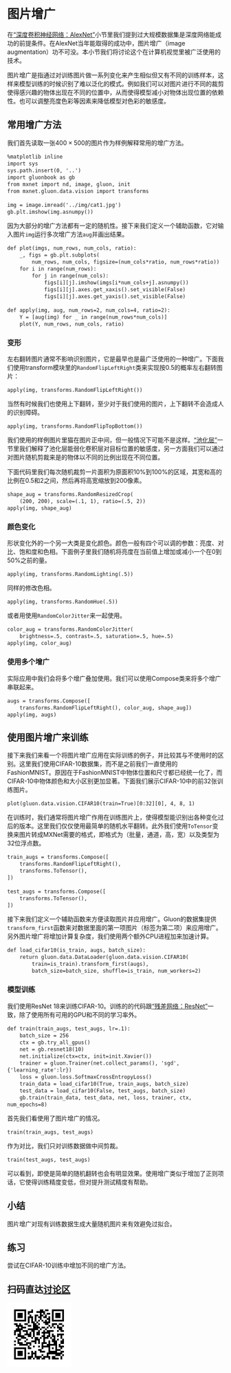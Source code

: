 # 图片增广

在[“深度卷积神经网络：AlexNet”](../chapter_convolutional-neural-networks/alexnet.md)小节里我们提到过大规模数据集是深度网络能成功的前提条件。在AlexNet当年能取得的成功中，图片增广（image augmentation）功不可没。本小节我们将讨论这个在计算机视觉里被广泛使用的技术。

图片增广是指通过对训练图片做一系列变化来产生相似但又有不同的训练样本，这样来模型训练的时候识别了难以泛化的模式。例如我们可以对图片进行不同的裁剪使得感兴趣的物体出现在不同的位置中，从而使得模型减小对物体出现位置的依赖性。也可以调整亮度色彩等因素来降低模型对色彩的敏感度。

## 常用增广方法

我们首先读取一张$400\times 500$的图片作为样例解释常用的增广方法。

```{.python .input  n=1}
%matplotlib inline
import sys
sys.path.insert(0, '..')
import gluonbook as gb
from mxnet import nd, image, gluon, init
from mxnet.gluon.data.vision import transforms

img = image.imread('../img/cat1.jpg')
gb.plt.imshow(img.asnumpy())
```

因为大部分的增广方法都有一定的随机性。接下来我们定义一个辅助函数，它对输入图片`img`运行多次增广方法`aug`并画出结果。

```{.python .input  n=2}
def plot(imgs, num_rows, num_cols, ratio):
    _, figs = gb.plt.subplots(
        num_rows, num_cols, figsize=(num_cols*ratio, num_rows*ratio))
    for i in range(num_rows):
        for j in range(num_cols):
            figs[i][j].imshow(imgs[i*num_cols+j].asnumpy())
            figs[i][j].axes.get_xaxis().set_visible(False)
            figs[i][j].axes.get_yaxis().set_visible(False)
            
def apply(img, aug, num_rows=2, num_cols=4, ratio=2):
    Y = [aug(img) for _ in range(num_rows*num_cols)]
    plot(Y, num_rows, num_cols, ratio)
```

### 变形

左右翻转图片通常不影响识别图片，它是最早也是最广泛使用的一种增广。下面我们使用transform模块里的`RandomFlipLeftRight`类来实现按0.5的概率左右翻转图片：

```{.python .input  n=3}
apply(img, transforms.RandomFlipLeftRight())
```

当然有时候我们也使用上下翻转，至少对于我们使用的图片，上下翻转不会造成人的识别障碍。

```{.python .input  n=4}
apply(img, transforms.RandomFlipTopBottom())
```

我们使用的样例图片里猫在图片正中间，但一般情况下可能不是这样。[“池化层”](../chapter_convolutional-neural-networks/pooling.md)一节里我们解释了池化层能弱化卷积层对目标位置的敏感度，另一方面我们可以通过对图片随机剪裁来是的物体以不同的比例出现在不同位置。

下面代码里我们每次随机裁剪一片面积为原面积10%到100%的区域，其宽和高的比例在0.5和2之间，然后再将高宽缩放到200像素。

```{.python .input  n=5}
shape_aug = transforms.RandomResizedCrop(
    (200, 200), scale=(.1, 1), ratio=(.5, 2))
apply(img, shape_aug)
```

### 颜色变化

形状变化外的一个另一大类是变化颜色。颜色一般有四个可以调的参数：亮度、对比、饱和度和色相。下面例子里我们随机将亮度在当前值上增加或减小一个在0到50%之前的量。

```{.python .input  n=6}
apply(img, transforms.RandomLighting(.5))
```

同样的修改色相。

```{.python .input  n=7}
apply(img, transforms.RandomHue(.5))
```

或者用使用`RandomColorJitter`来一起使用。

```{.python .input  n=8}
color_aug = transforms.RandomColorJitter(
    brightness=.5, contrast=.5, saturation=.5, hue=.5)
apply(img, color_aug)
```

### 使用多个增广

实际应用中我们会将多个增广叠加使用。我们可以使用Compose类来将多个增广串联起来。

```{.python .input  n=9}
augs = transforms.Compose([
    transforms.RandomFlipLeftRight(), color_aug, shape_aug])
apply(img, augs)
```

## 使用图片增广来训练

接下来我们来看一个将图片增广应用在实际训练的例子，并比较其与不使用时的区别。这里我们使用CIFAR-10数据集，而不是之前我们一直使用的FashionMNIST。原因在于FashionMNIST中物体位置和尺寸都已经统一化了，而CIFAR-10中物体颜色和大小区别更加显著。下面我们展示CIFAR-10中的前32张训练图片。

```{.python .input  n=10}
plot(gluon.data.vision.CIFAR10(train=True)[0:32][0], 4, 8, 1)
```

在训练时，我们通常将图片增广作用在训练图片上，使得模型能识别出各种变化过后的版本。这里我们仅仅使用最简单的随机水平翻转。此外我们使用`ToTensor`变换来图片转成MXNet需要的格式，即格式为（批量，通道，高，宽）以及类型为32位浮点数。

```{.python .input  n=11}
train_augs = transforms.Compose([
    transforms.RandomFlipLeftRight(),
    transforms.ToTensor(),
])

test_augs = transforms.Compose([
    transforms.ToTensor(),
])
```

接下来我们定义一个辅助函数来方便读取图片并应用增广。Gluon的数据集提供`transform_first`函数来对数据里面的第一项图片（标签为第二项）来应用增广。另外图片增广将增加计算复杂度，我们使用两个额外CPU进程加来加速计算。

```{.python .input  n=12}
def load_cifar10(is_train, augs, batch_size):
    return gluon.data.DataLoader(gluon.data.vision.CIFAR10(
        train=is_train).transform_first(augs),
        batch_size=batch_size, shuffle=is_train, num_workers=2)
```

### 模型训练

我们使用ResNet 18来训练CIFAR-10。训练的的代码跟[“残差网络：ResNet”](..//chapter_convolutional-neural-networks/resnet.md)一致，除了使用所有可用的GPU和不同的学习率外。

```{.python .input  n=14}
def train(train_augs, test_augs, lr=.1):
    batch_size = 256
    ctx = gb.try_all_gpus()
    net = gb.resnet18(10)
    net.initialize(ctx=ctx, init=init.Xavier())
    trainer = gluon.Trainer(net.collect_params(), 'sgd', {'learning_rate':lr})
    loss = gluon.loss.SoftmaxCrossEntropyLoss()
    train_data = load_cifar10(True, train_augs, batch_size)
    test_data = load_cifar10(False, test_augs, batch_size)
    gb.train(train_data, test_data, net, loss, trainer, ctx, num_epochs=8)
```

首先我们看使用了图片增广的情况。

```{.python .input  n=15}
train(train_augs, test_augs)
```

作为对比，我们只对训练数据做中间剪裁。

```{.python .input  n=16}
train(test_augs, test_augs)
```

可以看到，即使是简单的随机翻转也会有明显效果。使用增广类似于增加了正则项话，它使得训练精度变低，但对提升测试精度有帮助。

## 小结

图片增广对现有训练数据生成大量随机图片来有效避免过拟合。

## 练习

尝试在CIFAR-10训练中增加不同的增广方法。

## 扫码直达[讨论区](https://discuss.gluon.ai/t/topic/1666)

![](../img/qr_image-augmentation.svg)
